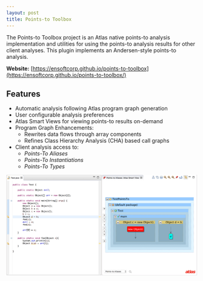 ```yaml
---
layout: post
title: Points-to Toolbox
---
```


The Points-to Toolbox project is an Atlas native points-to analysis implementation and utilities for using the points-to analysis results for other client analyses. This plugin implements an Andersen-style points-to analysis.

**Website:** [https://ensoftcorp.github.io/points-to-toolbox](https://ensoftcorp.github.io/points-to-toolbox/)

## Features
- Automatic analysis following Atlas program graph generation
- User configurable analysis preferences
- Atlas Smart Views for viewing points-to results on-demand
- Program Graph Enhancements: 
	- Rewrites data flows through array components
	- Refines Class Hierarchy Analysis (CHA) based call graphs
- Client analysis access to: 
	- *Points-To Aliases* 
	- *Points-To Instantiations*
	- *Points-To Types*

![Points-to Aliases](../images/points-to-toolbox/points-to-alias.png)